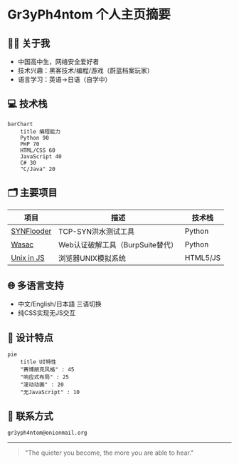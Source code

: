 # Gr3yPh4ntom 个人主页摘要

## 🧑‍💻 关于我
- 中国高中生，网络安全爱好者
- 技术兴趣：黑客技术/编程/游戏（蔚蓝档案玩家）
- 语言学习：英语→日语（自学中）

## 💻 技术栈
```mermaid
barChart
    title 编程能力
    Python 90
    PHP 70
    HTML/CSS 60
    JavaScript 40
    C# 30
    "C/Java" 20
```

## 🗂️ 主要项目
| 项目 | 描述 | 技术栈 |
|------|------|--------|
| [SYNFlooder](https://github.com/gr3yph/synflooder) | TCP-SYN洪水测试工具 | Python |
| [Wasac](https://github.com/gr3yph/wasac) | Web认证破解工具（BurpSuite替代） | Python |
| [Unix in JS](https://github.com/gr3yph/unix-in-js) | 浏览器UNIX模拟系统 | HTML5/JS |

## 🌐 多语言支持
- 中文/English/日本語 三语切换
- 纯CSS实现无JS交互

## 🎨 设计特点
```mermaid
pie
    title UI特性
    "赛博朋克风格" : 45
    "响应式布局" : 25
    "滚动动画" : 20
    "无JavaScript" : 10
```

## 📮 联系方式
`gr3yph4ntom@onionmail.org`  

---
> "The quieter you become, the more you are able to hear."  


